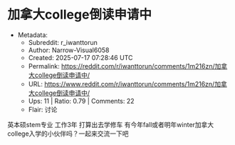# 加拿大college倒读申请中

- Metadata:
  - Subreddit: r_iwanttorun
  - Author: Narrow-Visual6058
  - Created: 2025-07-17 07:28:46 UTC
  - Permalink: https://reddit.com/r/iwanttorun/comments/1m216zn/加拿大college倒读申请中/
  - URL: https://www.reddit.com/r/iwanttorun/comments/1m216zn/加拿大college倒读申请中/
  - Ups: 11 | Ratio: 0.79 | Comments: 22
  - Flair: 讨论


英本硕stem专业 工作3年 打算出去学修车
有今年fall或者明年winter加拿大college入学的小伙伴吗？一起来交流一下吧

